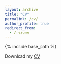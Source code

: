 ```yaml
---
layout: archive
title: "CV"
permalink: /cv/
author_profile: true
redirect_from:
  - /resume
---
```


{% include base_path %}

Download my [CV](https://drive.google.com/file/d/1BKVrU-G8HmmHuS5snnfeAGcfWRRQJdxQ/view?usp=sharing)
